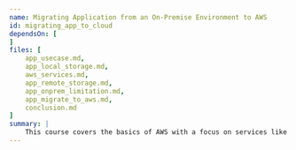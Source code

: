 ```yaml
---
name: Migrating Application from an On-Premise Environment to AWS
id: migrating_app_to_cloud
dependsOn: [
]
files: [
    app_usecase.md,
    app_local_storage.md,
    aws_services.md,
    app_remote_storage.md,
    app_onprem_limitation.md,
    app_migrate_to_aws.md,
    conclusion.md
]
summary: |
    This course covers the basics of AWS with a focus on services like EC2, S3, DynamoDB, and Elastic Beanstalk. These services are utilized to build a scalable, resilient, and high-performance cloud application.
---
```



